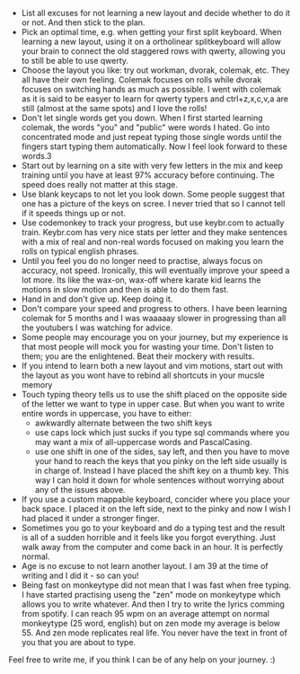 - List all excuses for not learning a new layout and decide whether to do it or not. And then stick to the plan.
- Pick an optimal time, e.g. when getting your first split keyboard. When learning a new layout, using it on a ortholinear splitkeyboard will allow your brain to connect the old staggered rows with qwerty, allowing you to still be able to  use qwerty.
- Choose the layout you like: try out workman, dvorak, colemak, etc. They all have their own feeling. Colemak focuses on rolls while dvorak focuses on switching hands as much as possible. I went with colemak as it is said to be easyer to learn for qwerty typers and ctrl+z,x,c,v,a are still (almost at the same spots) and I love the rolls!
- Don't let single words get you down. When I first started learning colemak, the words "you" and "public" were words I hated. Go into concentrated mode and just repeat typing those single words until the fingers start typing them automatically. Now I feel look forward to these words.3
- Start out by learning on a site with very few letters in the mix and keep training until you have at least 97% accuracy before continuing. The speed does really not matter at this stage.
- Use blank keycaps to not let you look down. Some people suggest that one has a picture of the keys on scree. I never tried that so I cannot tell if it speeds things up or not.
- Use codemonkey to track your progress, but use keybr.com to actually train. Keybr.com has very nice stats per letter and they make sentences with a mix of real and non-real words focused on making you learn the rolls on typical english phrases.
- Until you feel you do no longer need to practise, always focus on accuracy, not speed. Ironically, this will eventually improve your speed a lot more. Its like the wax-on, wax-off where karate kid learns the motions in slow motion and then is able to do them fast.
- Hand in and don't give up. Keep doing it.
- Don't compare your speed and progress to others. I have been learning colemak for 5 months and I was waaaaay slower in progressing than all the youtubers I was watching for advice.
- Some people may encourage you on your journey, but my experience is that most people will mock you for wasting your time. Don't listen to them; you are the enlightened. Beat their mockery with results.
- If you intend to learn both a new layout and vim motions, start out with the layout as you wont have to rebind all shortcuts in your mucsle memory
- Touch typing theory tells us to use the shift placed on the opposite side of the letter we want to type in upper case. But when you want to write entire words in uppercase, you have to either:
  - awkwardly alternate between the two shift keys
  - use caps lock which just sucks if you type sql commands where you may want a mix of all-uppercase words and PascalCasing.
  - use one shift in one of the sides, say left, and then you have to move your hand to reach the keys that you pinky on the left side usually is in charge of.
  Instead I have placed the shift key on a thumb key. This way I can hold it down for whole sentences without worrying about any of the issues above.
- If you use a custom mappable keyboard, concider where you place your back space. I placed it on the left side, next to the pinky and now I wish I had placed it under a stronger finger.
- Sometimes you go to your keyboard and do a typing test and the result is all of a sudden horrible and it feels like you forgot everything. Just walk away from the computer and come back in an hour. It is perfectly normal.
- Age is no excuse to not learn another layout. I am 39 at the time of writing and I did it - so can you!
- Being fast on monkeytype did not mean that I was fast when free typing. I have started practising useng the "zen" mode on monkeytype which allows you to write whatever. And then I try to write the lyrics comming from spotify. I can reach 95 wpm on an average attempt on normal monkeytype (25 word, english) but on zen mode my average is below 55. And zen mode replicates real life. You never have the text in front of you that you are about to type.

Feel free to write me, if you think I can be of any help on your journey. :)
